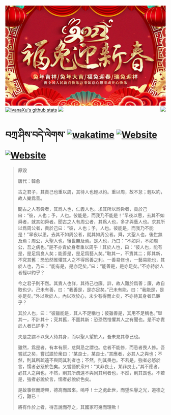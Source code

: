 ![](./Source/5eecf35f693f168adc0bc5ad06da35ad.jpg)[![IvanaXu's github stats](https://github-readme-stats.vercel.app/api?username=IvanaXu&theme=codeSTACKr)](https://github.com/anuraghazra/github-readme-stats)
<img align="right" src="https://github-readme-stats.vercel.app/api/top-langs/?username=IvanaXu&langs_count=8&theme=codeSTACKr" />
<img src="https://github-readme-stats.vercel.app/api/wakatime?username=IvanaXu&layout=compact&langs_count=8&theme=codeSTACKr&custom_title=Programming&nbsp;Times&nbsp;(Since&nbsp;Jul.29.2021)" />
# བཀྲ་ཤིས་བདེ་ལེགས་	[![wakatime](https://wakatime.com/badge/user/5043ee4a-e361-4607-9d47-d557f2005d05.svg)](https://wakatime.com/@5043ee4a-e361-4607-9d47-d557f2005d05)	[![Website](https://img.shields.io/website?label=tianchi&up_color=orange&up_message=IvanaXu&url=https%3A%2F%2Fshields.io)](https://tianchi.aliyun.com/home/science/scienceDetail?userId=1095279182618)	[![Website](https://img.shields.io/website?label=yuque&up_color=green&up_message=IvanaXu&url=https%3A%2F%2Fshields.io)](https://www.yuque.com/ivanaxu)
> 原毀
> 
> 唐代：韓愈 
> 
> 古之君子，其責己也重以周，其待人也輕以約。重以周，故不怠；輕以約，故人樂爲善。
> 
> 聞古之人有舜者，其爲人也，仁義人也。求其所以爲舜者，責於己曰：“彼，人也；予，人也。彼能是，而我乃不能是！”早夜以思，去其不如舜者，就其如舜者。聞古之人有周公者，其爲人也，多才與藝人也。求其所以爲周公者，責於己曰：“彼，人也；予，人也。彼能是，而我乃不能是！”早夜以思，去其不如周公者，就其如周公者。舜，大聖人也，後世無及焉；周公，大聖人也，後世無及焉。是人也，乃曰：“不如舜，不如周公，吾之病也。”是不亦責於身者重以周乎！其於人也，曰：“彼人也，能有是，是足爲良人矣；能善是，是足爲藝人矣。”取其一，不責其二；即其新，不究其舊：恐恐然惟懼其人之不得爲善之利。一善易修也，一藝易能也，其於人也，乃曰：“能有是，是亦足矣。”曰：“能善是，是亦足矣。”不亦待於人者輕以約乎？
> 
> 今之君子則不然。其責人也詳，其待己也廉。詳，故人難於爲善；廉，故自取也少。己未有善，曰：“我善是，是亦足矣。”己未有能，曰：“我能是，是亦足矣。”外以欺於人，內以欺於心，未少有得而止矣，不亦待其身者已廉乎？
> 
> 其於人也，曰：“彼雖能是，其人不足稱也；彼雖善是，其用不足稱也。”舉其一，不計其十；究其舊，不圖其新：恐恐然惟懼其人之有聞也。是不亦責於人者已詳乎？
> 
> 夫是之謂不以衆人待其身，而以聖人望於人，吾未見其尊己也。
> 
> 雖然，爲是者，有本有原，怠與忌之謂也。怠者不能修，而忌者畏人修。吾嘗試之矣，嘗試語於衆曰：“某良士，某良士。”其應者，必其人之與也；不然，則其所疏遠不與同其利者也；不然，則其畏也。不若是，強者必怒於言，懦者必怒於色矣。又嘗語於衆曰：“某非良士，某非良士。”其不應者，必其人之與也，不然，則其所疏遠不與同其利者也，不然，則其畏也。不若是，強者必說於言，懦者必說於色矣。
> 
> 是故事修而謗興，德高而譭來。嗚呼！士之處此世，而望名譽之光，道德之行，難已！
> 
> 將有作於上者，得吾說而存之，其國家可幾而理歟！
>